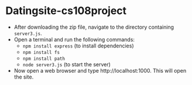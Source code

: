 # Datingsite-cs108project
* After downloading the zip file, navigate to the directory containing `server3.js`.
* Open a terminal and run the following commands:
  - `npm install express` (to install dependencies)
  - `npm install fs`
  - `npm install path`
  - `node server3.js` (to start the server)
* Now open a web browser and type http://localhost:1000. This will open the site.
